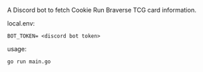 A Discord bot to fetch Cookie Run Braverse TCG card information.

local.env:

    BOT_TOKEN= <discord bot token>

usage:

    go run main.go
